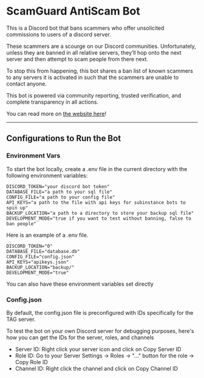 # ScamGuard AntiScam Bot

This is a Discord bot that bans scammers who offer unsolicited commissions to users of a discord server.

These scammers are a scourge on our Discord communities. Unfortunately, unless they are banned in all relative servers, they’ll hop onto the next server and then attempt to scam people from there next.

To stop this from happening, this bot shares a ban list of known scammers to any servers it is activated in such that the scammers are unable to contact anyone.

This bot is powered via community reporting, trusted verification, and complete transparency in all actions.

You can read more on [the website here](https://theantiscamgroup.com)!

---

## Configurations to Run the Bot

### Environment Vars

To start the bot locally, create a .env file in the current directory with the following environment variables: 

```
DISCORD_TOKEN="your discord bot token"  
DATABASE_FILE="a path to your sql file"  
CONFIG_FILE="a path to your config file"  
API_KEYS="a path to the file with api keys for subinstance bots to spin up"
BACKUP_LOCATION="a path to a directory to store your backup sql file"  
DEVELOPMENT_MODE="true if you want to test without banning, false to ban people"  
```

Here is an example of a .env file.

```
DISCORD_TOKEN="0"  
DATABASE_FILE="database.db"  
CONFIG_FILE="config.json"
API_KEYS="apikeys.json"    
BACKUP_LOCATION="backup/"  
DEVELOPMENT_MODE="true"  
```

You can also have these environment variables set directly

### Config.json
By default, the config.json file is preconfigured with IDs specifically for the TAG server.

To test the bot on your own Discord server for debugging purposes, here's how you can get the IDs for the server, roles, and channels
- Server ID: Right click your server icon and click on Copy Server ID
- Role ID: Go to your Server Settings -> Roles -> "..." button for the role -> Copy Role ID
- Channel ID: Right click the channel and click on Copy Channel ID
